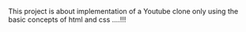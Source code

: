 This project is about implementation of a Youtube clone only using the basic concepts of html and css ....!!!
